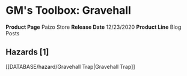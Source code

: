 ﻿---
id: '58'
name: GM's Toolbox. Gravehall
rarity: Common
rus_type_level: null
source: null
trait: null
type: Source

---
# GM's Toolbox: Gravehall

**Product Page** Paizo Store
**Release Date** 12/23/2020
**Product Line** Blog Posts

## Hazards [1]

[[DATABASE/hazard/Gravehall Trap|Gravehall Trap]]